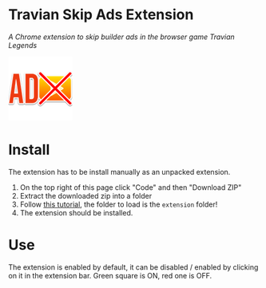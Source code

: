 # Travian Skip Ads Extension
*A Chrome extension to skip builder ads in the browser game Travian Legends*

![](extension/images/2/icon128.png)

# Install
The extension has to be install manually as an unpacked extension.

1. On the top right of this page click "Code" and then "Download ZIP"
2. Extract the downloaded zip into a folder
3. Follow [this tutorial](https://webkul.com/blog/how-to-install-the-unpacked-extension-in-chrome/), the folder to load is the `extension` folder!
4. The extension should be installed.

# Use
The extension is enabled by default, it can be disabled / enabled by clicking on it in the extension bar. Green square is ON, red one is OFF.
